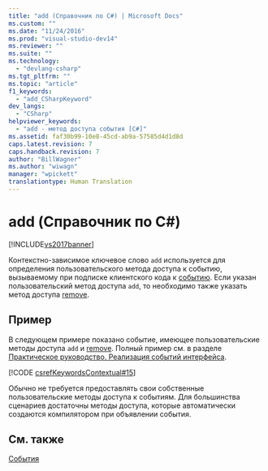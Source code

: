 ```yaml
---
title: "add (Справочник по C#) | Microsoft Docs"
ms.custom: ""
ms.date: "11/24/2016"
ms.prod: "visual-studio-dev14"
ms.reviewer: ""
ms.suite: ""
ms.technology: 
  - "devlang-csharp"
ms.tgt_pltfrm: ""
ms.topic: "article"
f1_keywords: 
  - "add_CSharpKeyword"
dev_langs: 
  - "CSharp"
helpviewer_keywords: 
  - "add - метод доступа события [C#]"
ms.assetid: faf30b99-10e8-45cd-ab9a-57585d4d1d8d
caps.latest.revision: 7
caps.handback.revision: 7
author: "BillWagner"
ms.author: "wiwagn"
manager: "wpickett"
translationtype: Human Translation
---
```

# add (Справочник по C#)
[!INCLUDE[vs2017banner](../../../csharp/includes/vs2017banner.md)]

Контекстно\-зависимое ключевое слово `add` используется для определения пользовательского метода доступа к событию, вызываемому при подписке клиентского кода к [событию](../../../csharp/language-reference/keywords/event.md).  Если указан пользовательский метод доступа `add`, то необходимо также указать метод доступа [remove](../../../csharp/language-reference/keywords/remove.md).  
  
## Пример  
 В следующем примере показано событие, имеющее пользовательские методы доступа `add` и [remove](../../../csharp/language-reference/keywords/remove.md).  Полный пример см. в разделе [Практическое руководство. Реализация событий интерфейса](../../../csharp/programming-guide/events/how-to-implement-interface-events.md).  
  
 [!CODE [csrefKeywordsContextual#15](../CodeSnippet/VS_Snippets_VBCSharp/csrefKeywordsContextual#15)]  
  
 Обычно не требуется предоставлять свои собственные пользовательские методы доступа к событиям.  Для большинства сценариев достаточны методы доступа, которые автоматически создаются компилятором при объявлении события.  
  
## См. также  
 [События](../../../csharp/programming-guide/events/index.md)